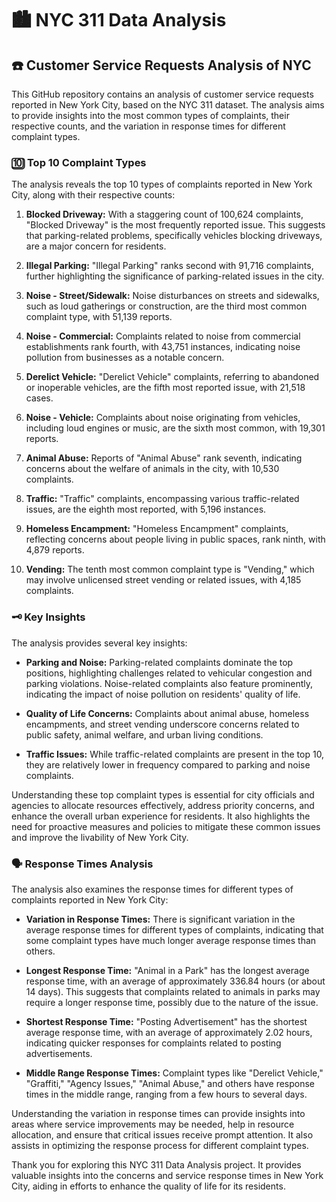 # 🏙 NYC 311 Data Analysis

## ☎️ Customer Service Requests Analysis of NYC

This GitHub repository contains an analysis of customer service requests reported in New York City, based on the NYC 311 dataset. The analysis aims to provide insights into the most common types of complaints, their respective counts, and the variation in response times for different complaint types.

### 🔟 Top 10 Complaint Types

The analysis reveals the top 10 types of complaints reported in New York City, along with their respective counts:

1. **Blocked Driveway:** With a staggering count of 100,624 complaints, "Blocked Driveway" is the most frequently reported issue. This suggests that parking-related problems, specifically vehicles blocking driveways, are a major concern for residents.

2. **Illegal Parking:** "Illegal Parking" ranks second with 91,716 complaints, further highlighting the significance of parking-related issues in the city.

3. **Noise - Street/Sidewalk:** Noise disturbances on streets and sidewalks, such as loud gatherings or construction, are the third most common complaint type, with 51,139 reports.

4. **Noise - Commercial:** Complaints related to noise from commercial establishments rank fourth, with 43,751 instances, indicating noise pollution from businesses as a notable concern.

5. **Derelict Vehicle:** "Derelict Vehicle" complaints, referring to abandoned or inoperable vehicles, are the fifth most reported issue, with 21,518 cases.

6. **Noise - Vehicle:** Complaints about noise originating from vehicles, including loud engines or music, are the sixth most common, with 19,301 reports.

7. **Animal Abuse:** Reports of "Animal Abuse" rank seventh, indicating concerns about the welfare of animals in the city, with 10,530 complaints.

8. **Traffic:** "Traffic" complaints, encompassing various traffic-related issues, are the eighth most reported, with 5,196 instances.

9. **Homeless Encampment:** "Homeless Encampment" complaints, reflecting concerns about people living in public spaces, rank ninth, with 4,879 reports.

10. **Vending:** The tenth most common complaint type is "Vending," which may involve unlicensed street vending or related issues, with 4,185 complaints.

### 🗝 Key Insights

The analysis provides several key insights:

- **Parking and Noise:** Parking-related complaints dominate the top positions, highlighting challenges related to vehicular congestion and parking violations. Noise-related complaints also feature prominently, indicating the impact of noise pollution on residents' quality of life.

- **Quality of Life Concerns:** Complaints about animal abuse, homeless encampments, and street vending underscore concerns related to public safety, animal welfare, and urban living conditions.

- **Traffic Issues:** While traffic-related complaints are present in the top 10, they are relatively lower in frequency compared to parking and noise complaints.

Understanding these top complaint types is essential for city officials and agencies to allocate resources effectively, address priority concerns, and enhance the overall urban experience for residents. It also highlights the need for proactive measures and policies to mitigate these common issues and improve the livability of New York City.

### 🗣 Response Times Analysis

The analysis also examines the response times for different types of complaints reported in New York City:

- **Variation in Response Times:** There is significant variation in the average response times for different types of complaints, indicating that some complaint types have much longer average response times than others.

- **Longest Response Time:** "Animal in a Park" has the longest average response time, with an average of approximately 336.84 hours (or about 14 days). This suggests that complaints related to animals in parks may require a longer response time, possibly due to the nature of the issue.

- **Shortest Response Time:** "Posting Advertisement" has the shortest average response time, with an average of approximately 2.02 hours, indicating quicker responses for complaints related to posting advertisements.

- **Middle Range Response Times:** Complaint types like "Derelict Vehicle," "Graffiti," "Agency Issues," "Animal Abuse," and others have response times in the middle range, ranging from a few hours to several days.

Understanding the variation in response times can provide insights into areas where service improvements may be needed, help in resource allocation, and ensure that critical issues receive prompt attention. It also assists in optimizing the response process for different complaint types.

Thank you for exploring this NYC 311 Data Analysis project. It provides valuable insights into the concerns and service response times in New York City, aiding in efforts to enhance the quality of life for its residents.
